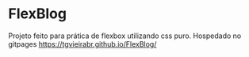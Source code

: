 # FlexBlog
Projeto feito para prática de flexbox utilizando css puro.
Hospedado no gitpages https://tgvieirabr.github.io/FlexBlog/
